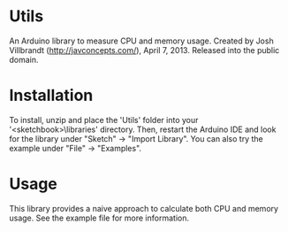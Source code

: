 Utils
=====

An Arduino library to measure CPU and memory usage. Created by Josh Villbrandt (http://javconcepts.com/), April 7, 2013. Released into the public domain.

# Installation

To install, unzip and place the 'Utils' folder into your '\<sketchbook\>\libraries' directory. Then, restart the Arduino IDE and look for the library under "Sketch" -> "Import Library". You can also try the example under "File" -> "Examples".

# Usage

This library provides a naive approach to calculate both CPU and memory usage. See the example file for more information.
